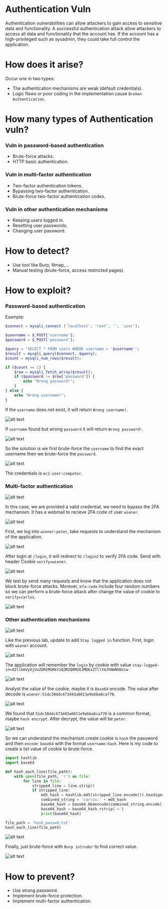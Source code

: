 # Authentication Vuln

Authentication vulnerabilities can allow attackers to gain access to sensitive data and functionality. A successful authentication attack allow attackers to access all data and functionality  that the account has. If the account has a high-privileged such as sysadmin, they could take full control the application.

# How does it arise?

Occur one in two types:

 - The authentication mechanisms are weak (default credentials).
 - Logic flaws or poor coding in the implementation cause ``Broken Authentication``.

# How many types of Authentication vuln?

### Vuln in password-based authentication

 - Brute-force attacks.
 - HTTP basic authentication.

### Vuln in multi-factor authentication

 - Two-factor authentication tokens.
 - Bypassing two-factor authentication.
 - Brute-force two-factor authentication codes.

### Vuln in other authentication mechanisms

 - Keeping users logged in.
 - Resetting user passwords.
 - Changing user password.

# How to detect?

 - Use tool like Burp, Nmap,...
 - Manual testing (brute-force, access restricted pages).

# How to exploit?

### Password-based authentication

Example:

```php
$connect = mysqli_connect ('localhost', 'root', '', 'user');

$username = $_POST['username'];
$password = $_POST['password'];

$query = "SELECT * FROM users WHERE username = '$username'";
$result = mysqli_query($connect, $query);
$count = mysqli_num_rows($result);

if ($count == 1) {
    $row = mysqli_fetch_array($result);
    if ($password != $row['password']) {
        echo "Wrong password!";
    }
} else {
    echo "Wrong username!";
}
```

If the ``username`` does not exist, it will return ``Wrong username!``.

![alt text](/Authen_Author/image/j0q3fp2.png)

If ``username`` found but wrong ``password`` it will return ``Wrong password!``.

![alt text](/Authen_Author/image/7YWxciY.png)

So the solution is we first brute-force the ``username`` to find the exact username then we brute-force the ``password``.

![alt text](/Authen_Author/image/7HsJCIl.png)

The credentials is ``ec2-user:computer``.

### Multi-factor authentication

![alt text](/Authen_Author/image/nTofOv3.png)

In this case, we are provided a valid credential, we need to bypass the 2FA mechanism. It has a webmail to recieve 2FA code of user ``wiener``.

![alt text](/Authen_Author/image/3RYhcBp.png)

First, we log into ``wiener:peter``, take requests to understand the mechanism of the application.

![alt text](/Authen_Author/image/beufMOK.png)

After login at ``/login``, it will redirect to ``/login2`` to verify 2FA code. Send with header Cookie ``verify=wiener``.

![alt text](/Authen_Author/image/mK9BDcY.png)

We test by send many requests and know that the application does not block brute-force attacks. Morever, ``mfa-code`` include four random numbers so we can perform a brute-force attack after change the value of cookie to ``verify=carlos``.

![alt text](/Authen_Author/image/zyKDdq6.png)

### Other authentication mechanisms

![alt text](/Authen_Author/image/Uuwjwdw.png)

Like the previous lab, update to add ``Stay logged in`` function. First, login with ``wiener`` account.

![alt text](/Authen_Author/image/oud0pya.png)

The application will remember the ``login`` by cookie with value ``stay-logged-in=d2llbmVyOjUxZGMzMGRkYzQ3M2Q0M2E2MDExZTllYmJhNmNhNzcw``

![alt text](/Authen_Author/image/ZzMnMSN.png)

Analyst the value of the cookie, maybe it is ``Base64`` encode. The value after decode is ``wiener:51dc30ddc473d43a6011e9ebba6ca770``.

![alt text](/Authen_Author/image/image-5.png)

We found that ``51dc30ddc473d43a6011e9ebba6ca770`` is a common format, maybe ``hash encrypt``. After decrypt, the value will be ``peter``.

![alt text](/Authen_Author/image/image-6.png)

So we can understand the mechanism create cookie is ``hash`` the password and then ``encode base64`` with the format ``username:hash``. Here is my code to create a list value of cookie to brute-force.

```python
import hashlib
import base64

def hash_each_line(file_path):
    with open(file_path, 'r') as file:
        for line in file:
            stripped_line = line.strip()
            if stripped_line:
                md5_hash = hashlib.md5(stripped_line.encode()).hexdigest()
                combined_string = 'carlos:' + md5_hash
                base64_hash = base64.b64encode(combined_string.encode()).decode()
                base64_hash = base64_hash.rstrip('=')
                print(base64_hash)

file_path = 'hash_passwd.txt'
hash_each_line(file_path)
```

![alt text](/Authen_Author/image/image-7.png)

Finally, just brute-force with ``Burp intruder`` to find correct value.

![alt text](/Authen_Author/image/vWFMnfQ.png)

# How to prevent?

 - Use strong password.
 - Implement brute-force protection.
 - Implement multi-factor authentication.